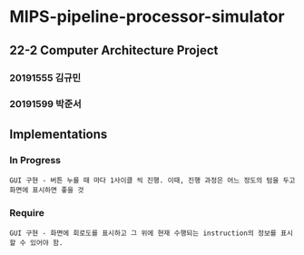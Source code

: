 # MIPS-pipeline-processor-simulator

## 22-2 Computer Architecture Project
### 20191555 김규민
### 20191599 박준서




## Implementations

### In Progress
	GUI 구현 - 버튼 누를 때 마다 1사이클 씩 진행. 이때, 진행 과정은 어느 정도의 텀을 두고 화면에 표시하면 좋을 것
### Require
	GUI 구현 - 화면에 회로도를 표시하고 그 위에 현재 수행되는 instruction의 정보를 표시할 수 있어야 함.
